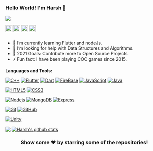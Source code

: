 ### Hello World! I'm Harsh 👋

![](https://komarev.com/ghpvc/?username=harshsinghs1058&color=blueviolet)

<a href="https://twitter.com/harshsinghs1058">
  <img align="left" alt="Harsh's Twitter" width="22px" src="https://cdn.jsdelivr.net/npm/simple-icons@v3/icons/twitter.svg" />
</a>

</a>
<a href="mailto:harshsinghs1058">
  <img align="left" alt="Harsh's gmail" width="22px" src="https://cdn.jsdelivr.net/npm/simple-icons@3.13.0/icons/gmail.svg" />
</a>
</a>
<a href="https://github.com/harshsinghs1058">
  <img align="left" alt="Harsh's Github" width="22px" src="https://cdn.jsdelivr.net/npm/simple-icons@v3/icons/github.svg" />
</a>
</a>
<a href="https://www.instagram.com/harshsinghs1058/">
  <img align="left" alt="Harsh's Instagram" width="22px" src="https://cdn.jsdelivr.net/npm/simple-icons@v3/icons/instagram.svg" />
</a>

<br/>
<br/>

- 🌱 I’m currently learning Flutter and nodeJs.
- 🤔 I’m looking for help with Data Structures and Algorithms.
- 🥅 2021 Goals: Contribute more to Open Source Projects
- ⚡ Fun fact: I have been playing COC games since 2015.

**Languages and Tools:**  

[![C++](https://img.shields.io/badge/c++%20-%2300599C.svg?&style=for-the-badge&logo=c%2B%2B&ogoColor=white)]()
[![Flutter](https://img.shields.io/badge/Flutter%20-%2302569B.svg?&style=for-the-badge&logo=Flutter&logoColor=white)]()
[![Dart](https://img.shields.io/badge/dart-%230175C2.svg?&style=for-the-badge&logo=dart&logoColor=white)]()
[![FireBase](https://img.shields.io/badge/firebase%20-%23039BE5.svg?&style=for-the-badge&logo=firebase)]()
[![JavaScript](https://img.shields.io/badge/-JavaScript-black?style=flat-square&logo=javascript)]()
[![Java](https://img.shields.io/badge/-Java-00599C?style=flat-square&logo=Java)]()


[![HTML5](https://img.shields.io/badge/-HTML5-E34F26?style=flat-square&logo=html5&logoColor=white)]()
[![CSS3](https://img.shields.io/badge/-CSS3-1572B6?style=flat-square&logo=css3)]()


[![Nodejs](https://img.shields.io/badge/-Nodejs-black?style=flat-square&logo=Node.js)]()
[![MongoDB](https://img.shields.io/badge/-MongoDB-black?style=flat-square&logo=mongodb)]()
[![Express](https://img.shields.io/badge/-Express-black?style=flat-square&logo=express)]()

[![Git](https://img.shields.io/badge/-Git-black?style=flat-square&logo=git)]()
[![GitHub](https://img.shields.io/badge/-GitHub-181717?style=flat-square&logo=github)]()


[![Unity](https://img.shields.io/badge/unity%20-%23000000.svg?&style=for-the-badge&logo=unity&logoColor=white)]()

<a href="https://github.com/harshsinghs1058">
  <img align="center" src="https://github-readme-stats.vercel.app/api/top-langs/?username=harshsinghs1058&theme=light&hide_langs_below=1" />
</a>
<a href="https://github.com/harshsinghs1058">
 <img align="center" src="https://github-readme-stats.vercel.app/api?username=harshsinghs1058&show_icons=true&theme=light&line_height=27" alt="Harsh's github stats"/>
</a>

<div align="center">

### Show some ❤️ by starring some of the repositories!

</div>
